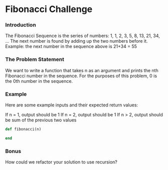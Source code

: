# Fibonacci Challenge

### Introduction
The Fibonacci Sequence is the series of numbers:
1, 1, 2, 3, 5, 8, 13, 21, 34, ...
The next number is found by adding up the two numbers before it.
Example: the next number in the sequence above is 21+34 = 55

### The Problem Statement
We want to write a function that takes n as an argument and prints the nth Fibonacci number in the sequence.  For the purposes of this problem, 0 is the 0th number in the sequence.

### Example
Here are some example inputs and their expected return values:

If n = 1, output should be 1
If n = 2, output should be 1
If n > 2, output should be sum of the previous two values

```ruby
def fibonacci(n)

end
```

### Bonus
How could we refactor your solution to use recursion?
